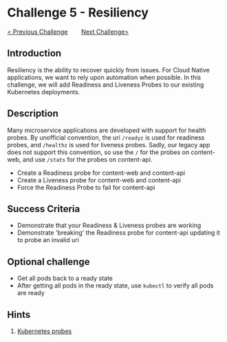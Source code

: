 # Challenge 5 - Resiliency

[< Previous Challenge](04-k8sdeployment.md)&nbsp;&nbsp;&nbsp;&nbsp;&nbsp;&nbsp;&nbsp;&nbsp;[Next Challenge>](05b-scaling.md)

## Introduction

Resiliency is the ability to recover quickly from issues.  For Cloud Native applications, we want to rely upon automation when possible.  In this challenge, we will add Readiness and Liveness Probes to our existing Kubernetes deployments.

## Description

Many microservice applications are developed with support for health probes.  By unofficial convention, the uri `/readyz` is used for readiness probes, and `/healthz` is used for liveness probes.  Sadly, our legacy app does not support this convention, so use the `/` for the probes on content-web, and use `/stats` for the probes on content-api.

- Create a Readiness probe for content-web and content-api
- Create a Liveness probe for content-web and content-api
- Force the Readiness Probe to fail for content-api

## Success Criteria

- Demonstrate that your Readiness & Liveness probes are working
- Demonstrate 'breaking' the Readiness probe for content-api updating it to probe an invalid uri

## Optional challenge

- Get all pods back to a ready state
- After getting all pods in the ready state, use `kubectl` to verify all pods are ready

## Hints

1. [Kubernetes probes](https://kubernetes.io/docs/tasks/configure-pod-container/configure-liveness-readiness-startup-probes/)